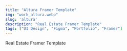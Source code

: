 ```yaml
---
title: "Altura Framer Template"
img: "work_altura.webp"
slug: 'altura'
description: "Real Estate Framer Template"
tags: ["UI Design", "Figma", "Portfolio", "Framer"]
---
```


Real Estate Framer Template
